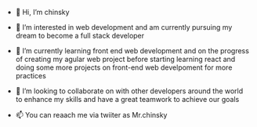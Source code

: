 - 👋 Hi, I’m chinsky
- 👀 I’m interested in web development and am currently pursuing my dream to become a full stack developer 
- 🌱 I’m currently learning front end web development and on the progress of creating my agular web project before starting learning react and 
    doing  some more projects on front-end web develpoment for more practices

- 💞️ I’m looking to collaborate on with other developers around the world to enhance my skills and have a great teamwork to achieve our goals 
- 📫 You can reaach me via twiiter as Mr.chinsky 

<!---
chinsky001/chinsky001 is a ✨ special ✨ repository because its `README.md` (this file) appears on your GitHub profile.
You can click the Preview link to take a look at your changes.
--->
